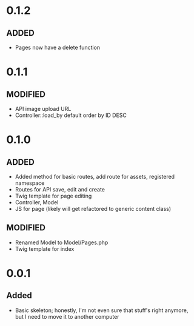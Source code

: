 # 0.1.2
## ADDED
- Pages now have a delete function

# 0.1.1
## MODIFIED
- API image upload URL
- Controller::load_by default order by ID DESC

# 0.1.0
## ADDED
- Added method for basic routes, add route for assets, registered namespace
- Routes for API save, edit and create
- Twig template for page editing
- Controller, Model
- JS for page (likely will get refactored to generic content class)
## MODIFIED
- Renamed Model to Model/Pages.php
- Twig template for index

# 0.0.1
## Added
- Basic skeleton; honestly, I'm not even sure that stuff's right anymore, but I need to move it to another computer